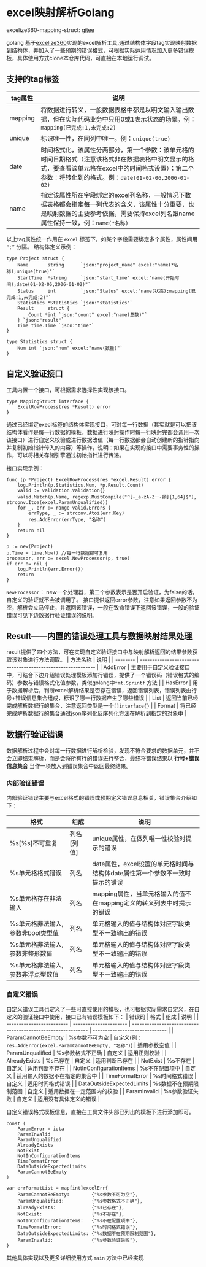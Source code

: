 # excel映射解析Golang
excelize360-mapping-struct: [gitee](https://gitee.com/smilerunning/excelize360-mapping-struct)

golang 基于[excelize360](https://xuri.me/excelize/zh-hans/utils.html#SetPanes)实现的excel解析工具,通过结构体字段tag实现映射数据到结构体，并加入了一些预期的错误格式，可根据实际运用情况加入更多错误模板，具体使用方式clone本仓库代码，可直接在本地运行调试。

## 支持的tag标签

| tag属性 | 说明                                                         |
| ------- | ------------------------------------------------------------ |
| mapping | 将数据进行转义，一般数据表格中都是以明文输入输出数据，但在实际代码业务中只用0或1表示状态的场景。例：`mapping(已完成:1,未完成:2)` |
| unique  | 标识唯一性，在同列中唯一。例：`unique(true)`                 |
| date    | 时间格式化，该属性分两部分，第一个参数：该单元格的时间日期格式（注意该格式非在数据表格中明文显示的格式，要查看该单元格在excel中的时间格式设置）；第二个参数：将转化到的格式。例：`date(01-02-06,2006-01-02)` |
| name    | 指定该属性所在字段绑定的excel列名称，一般情况下数据表格都会指定每一列代表的含义，该属性十分重要，也是映射数据的主要参考依据，需要保持excel列名跟name属性保持一致，例：`name(*名称)` |

以上tag属性统一作用在 `excel` 标签下，如某个字段需要绑定多个属性，属性间用 `“;”` 分隔。
结构体定义示例：

```
type Project struct {
	Name       string      `json:"project_name" excel:"name(*名称);unique(true)"`
	StartTime  *string     `json:"start_time" excel:"name(开始时间);date(01-02-06,2006-01-02)"`
	Status     int         `json:"Status" excel:"name(状态);mapping(已完成:1,未完成:2)"`
	Statistics *Statistics `json:"statistics"`
	Result     struct {
		Count *int `json:"count" excel:"name(总数)"`
	} `json:"result"`
	Time time.Time `json:"time"`
}

type Statistics struct {
	Num int `json:"num" excel:"name(数量)"`
}
```

## 自定义验证接口
工具内置一个接口，可根据需求选择性实现该接口。

```
type MappingStruct interface {
	ExcelRowProcess(res *Result) error
}
```
通过已经绑定execl标签的结构体实现接口，可对每一行数据（其实就是可以把该结构体看作是每一行数据的模板，数据进行映射操作时每一行映射完都会调用一次该接口）进行自定义校验或进行数据改值（每一行数据都会自动创建新的指针指向并复制初始指针传入的内容）等操作，说明：如果在实现的接口中需要事务性的操作，可以将相关存储引擎通过初始指针进行传递。

接口实现示例：

```
func (p *Project) ExcelRowProcess(res *excel.Result) error {
	log.Println(p.Statistics.Num, *p.Result.Count)
	valid := validation.Validation{}
	valid.Match(p.Name, regexp.MustCompile("^[-_a-zA-Z一-龥]{1,64}$"), strconv.Itoa(excel.ParamUnqualified))
	for _, err := range valid.Errors {
		errType, _ := strconv.Atoi(err.Key)
		res.AddError(errType, "名称")
	}
	return nil
}
```

```
p := new(Project)
p.Time = time.Now() //每一行数据都可复用
processor, err := excel.NewProcessor(p, true)
if err != nil {
    log.Println(err.Error())
    return
}
```
`NewProcessor`： new一个处理器，第二个参数表示是否开启验证，为false的话，自定义的验证就不会被调用了。
接口提供返回error参数，注意如果返回参数不为空，解析会立马停止，并返回该错误，一般在致命错误下返回该错误，一般的验证错误可见下边数据行验证错误的说明。
## Result——内置的错误处理工具与数据映射结果处理

result提供了四个方法，可在实现自定义验证接口中与映射解析返回的结果参数获取该对象进行方法调取。
| 方法名称 | 说明                                                         |
| -------- | ------------------------------------------------------------ |
| AddError | 主要用于自定义验证接口中，可结合下边介绍错误处理模板添加行错误，提供了一个错误码（错误格式的编码）参数与错误格式化值参数，类似golang中`fmt.Sprintf` 方法 |
| HasError | 用于数据解析后，判断excel解析结果是否存在错误，返回错误列表，错误列表由行号+错误信息集合组成，标识了哪一行数据产生了哪些错误 |
| List     | 返回当前已经完成解析数据行的集合，注意返回类型是一个`[]interface{}` |
| Format   | 将已经完成解析数据行的集合通过json序列化反序列化方法在解析到指定的对象中 |


## 数据行验证错误
数据解析过程中会对每一行数据进行解析检验，发现不符合要求的数据单元，并不会立即结束解析，而是会将所有行的错误进行整合，最终将错误结果以 **行号+错误信息集合** 当作一项放入到错误集合中返回最终结果。

### 内部验证错误

内部验证错误主要与excel格式的错误或预期定义错误息息相关，错误集合介绍如下：

| 格式                              | 组成       | 说明                                                         |
| --------------------------------- | ---------- | ------------------------------------------------------------ |
| %s[%s]不可重复                    | 列名[列值] | unique属性，在做列唯一性校验时提示的错误                     |
| %s单元格格式错误                  | 列名       | date属性，excel设置的单元格时间与结构体date属性第一个参数不一致时提示的错误 |
| %s单元格存在非法输入              | 列名       | mapping属性，当单元格输入的值不在mapping定义的转义列表中时提示的错误 |
| %s单元格非法输入,参数非bool类型值 | 列名       | 单元格输入的值与结构体对应字段类型不一致输出的错误           |
| %s单元格非法输入,参数非整形数值   | 列名       | 单元格输入的值与结构体对应字段类型不一致输出的错误           |
| %s单元格非法输入,参数非浮点型数值 | 列名       | 单元格输入的值与结构体对应字段类型不一致输出的错误           |

### 自定义错误


自定义错误工具也定义了一些可直接使用的模板，也可根据实际需求自定义，在自定义的验证接口中使用，接口已有错误模板如下：
| 错误码                    | 格式                   | 组成                                                         | 说明                           |
| ------------------------- | ---------------------- | ------------------------------------------------------------ | ------------------------------ |
| ParamCannotBeEmpty        | %s参数不可为空         | 自定义(例：`res.AddError(excel.ParamCannotBeEmpty, "名称")`) | 适用参数空值                   |
| ParamUnqualified          | %s参数格式不正确       | 自定义                                                       | 适用正则校验                   |
| AlreadyExists             | %s已存在               | 自定义                                                       | 适用判断已存在                 |
| NotExist                  | %s不存在               | 自定义                                                       | 适用判断不存在                 |
| NotInConfigurationItems   | %s不在配置项中         | 自定义                                                       | 适用输入的数据不在指定的集合中 |
| TimeFormatError           | %s时间格式错误         | 自定义                                                       | 适用时间格式错误               |
| DataOutsideExpectedLimits | %s数据不在预期限制范围 | 自定义                                                       | 适用数据在一定范围内的校验     |
| ParamInvalid              | %s参数验证失败         | 自定义                                                       | 适用没有具体定义的错误         |

自定义错误格式模板信息，直接在工具文件头部已列出的模板下进行添加即可。



```
const (
	ParamError = iota
	ParamInvalid
	ParamUnqualified
	AlreadyExists
	NotExist
	NotInConfigurationItems
	TimeFormatError
	DataOutsideExpectedLimits
	ParamCannotBeEmpty
)

var errFormatList = map[int]excelErr{
	ParamCannotBeEmpty:        {"%s参数不可为空"},
	ParamUnqualified:          {"%s参数格式不正确"},
	AlreadyExists:             {"%s已存在"},
	NotExist:                  {"%s不存在"},
	NotInConfigurationItems:   {"%s不在配置项中"},
	TimeFormatError:           {"%s时间格式错误"},
	DataOutsideExpectedLimits: {"%s数据不在预期限制范围"},
	ParamInvalid:              {"%s参数验证失败"},
}
```



其他具体实现以及更多详细使用方式 `main` 方法中已经实现
